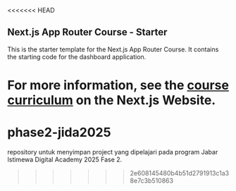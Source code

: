 <<<<<<< HEAD
## Next.js App Router Course - Starter

This is the starter template for the Next.js App Router Course. It contains the starting code for the dashboard application.

For more information, see the [course curriculum](https://nextjs.org/learn) on the Next.js Website.
=======
# phase2-jida2025
repository untuk menyimpan project yang dipelajari pada program Jabar Istimewa Digital Academy 2025 Fase 2.
>>>>>>> 2e608145480b4b51d2791913c1a38e7c3b510863
